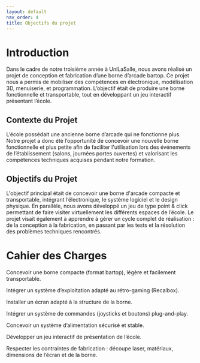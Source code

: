 ```yaml
---
layout: default
nav_order: 4
title: Objectifs du projet
---
```


# Introduction

Dans le cadre de notre troisième année à UniLaSalle, nous avons réalisé un projet de conception et fabrication d’une borne d’arcade bartop. Ce projet nous a permis de mobiliser des compétences en électronique, modélisation 3D, menuiserie, et programmation. L’objectif était de produire une borne fonctionnelle et transportable, tout en développant un jeu interactif présentant l’école.
## Contexte du Projet

L’école possédait une ancienne borne d’arcade qui ne fonctionne plus. Notre projet a donc été l’opportunité de concevoir une nouvelle borne fonctionnelle et plus petite afin de faciliter l'utilisation lors des événements de l’établissement (salons, journées portes ouvertes) et valorisant les compétences techniques acquises pendant notre formation.

## Objectifs du Projet

L'objectif principal était de concevoir une borne d'arcade compacte et transportable, intégrant l’électronique, le système logiciel et le design physique. En parallèle, nous avons développé un jeu de type point & click permettant de faire visiter virtuellement les différents espaces de l’école. Le projet visait également à apprendre à gérer un cycle complet de réalisation : de la conception à la fabrication, en passant par les tests et la résolution des problèmes techniques rencontrés.


# Cahier des Charges

Concevoir une borne compacte (format bartop), légère et facilement transportable.

Intégrer un système d’exploitation adapté au rétro-gaming (Recalbox).

Installer un écran adapté à la structure de la borne.

Intégrer un système de commandes (joysticks et boutons) plug-and-play.

Concevoir un système d’alimentation sécurisé et stable.

Développer un jeu interactif de présentation de l’école.

Respecter les contraintes de fabrication : découpe laser, matériaux, dimensions de l’écran et de la borne.
